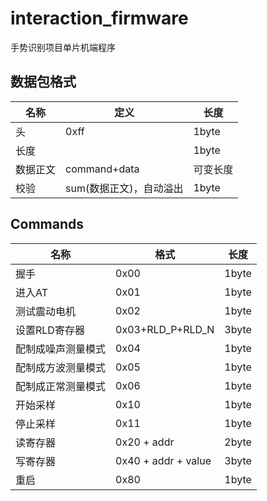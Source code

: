 # interaction_firmware

手势识别项目单片机端程序


## 数据包格式

|名称|定义|长度|
|-----|-----|-----|
|头| 0xff| 1byte|
|长度| |1byte|
|数据正文|command+data|可变长度|
|校验|sum(数据正文)，自动溢出|1byte|

## Commands

|名称|格式|长度|
|-----|-----|-----|
|握手|0x00|1byte
|进入AT|0x01|1byte
|测试震动电机|0x02|1byte
|设置RLD寄存器|0x03+RLD_P+RLD_N|3byte
|配制成噪声测量模式|0x04|1byte
|配制成方波测量模式|0x05|1byte
|配制成正常测量模式|0x06|1byte
|开始采样|0x10|1byte
|停止采样|0x11|1byte
|读寄存器|0x20 + addr|2byte
|写寄存器|0x40 + addr + value|3byte
|重启|0x80|1byte
